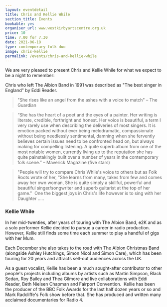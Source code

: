 ```yaml
---
layout: eventdetail
title: Chris and Kellie While
section_title: Events
bookable: yes
organiser_url: www.westkirbyartscentre.org.uk
price: 10
time: 7.00 for 7.30
date: 2021-06-18
type: contemporary folk duo
image: chris-kellie
permalink: /events/chris-and-kellie-while
---
```


We are very pleased to present Chris and Kellie While for what we expect to be a night to remember:

Chris who left The Albion Band in 1991 was described as "The best singer in England" by Eddi Reader.

> "She rises like an angel from the ashes with a voice to match" – The Guardian

> “She has the heart of a poet and the eyes of a painter. Her writing is literate, credible, forthright and honest. Her voice is beautiful, a term I very rarely use when describing the deliveries of most singers. It is emotion packed without ever being melodramatic, compassionate without being needlessly sentimental, damning when she fervently believes certain issues need to be confronted head on, but always making for compelling listening. A quite superb album from one of the most notable women, currently living up to the reputation she has quite painstakingly built over a number of years in the contemporary folk scene.” – Maverick Magazine (five stars)

> "People will try to compare Chris While's voice to others but as Folk Roots wrote of her, "She learns from many, takes from few and comes away her own woman, She is quite simply a skillful, powerful and beautiful singer/songwriter and superb guitarist at the top of her game."
​
One the biggest joys in Chris's life however is to sing with her Daughter .....

### Kellie While

In her mid-twenties, after years of touring with The Albion Band, e2K and as a solo performer Kellie decided to pursue a career in radio production. However, Kellie still finds some time each summer to play a handful of gigs with her Mum.

Each December she also takes to the road with The Albion Christmas Band (alongside Ashley Hutchings, Simon Nicol and Simon Care), which has been touring for 20 years and attracts sell-out audiences across the UK.

As a guest vocalist, Kellie has been a much sought-after contributor to other people's projects including albums by artists such as Martin Simpson, Black Sedan, Roy Bailey and Thea Gilmore and live collaborations with Eddi Reader, Beth Nielsen Chapman and Fairport Convention.
​
Kellie has been the producer of the BBC Folk Awards for the last half dozen years or so and Mark Radcliffe's Folk show before that. She has produced and written many acclaimed documentaries for Radio 4.
